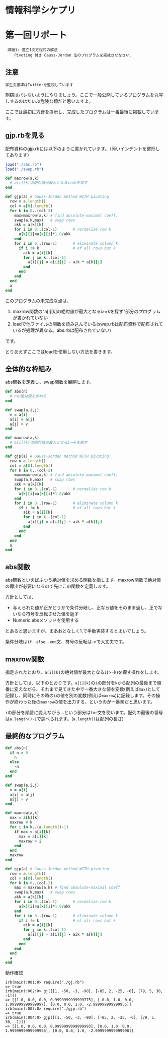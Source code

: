 情報科学シケプリ
================

# 第一回リポート

```
 課題1: 連立1次方程式の解法
    Pivoting 付き Gauss-Jordan 法のプログラムを完成させなさい．
```

## 注意

```
学生支援課はTwitterを監視しています
```

剽窃はバレないようにやりましょう。ここで一般公開しているプログラムを丸写しするのはだいぶ危険な類だと思いますよ。

ここでは最初に方針を提示し、完成したプログラムは一番最後に掲載しています。

## gjp.rbを見る

配布資料のgjp.rbには以下のように書かれています。（汚いインデントを整形してあります）

```ruby:gjp.rb
load("./abs.rb")
load("./swap.rb")

def maxrow(a,k)
  # a[i][k]の絶対値が最大となるi>=kを探す
end

def gjp(a) # Gauss-Jordan method WITH pivoting
  row = a.length()
  col = a[0].length()
  for k in 0..(col-2)
    max=maxrow(a,k) # find absolute-maximal coeff. 
    swap(a,k,max)   # swap rows
    akk = a[k][k]
    for i in 0..(col-1)       # normalize row k
      a[k][i]=a[k][i]*1.0/akk
    end
    for i in 0..(row-1)       # eliminate column k
      if i != k               # of all rows but k
        aik = a[i][k]
        for j in k..(col-1)
          a[i][j] = a[i][j] - aik * a[k][j]
        end
      end
    end
  end
  a
end
```

このプログラムの未完成な点は、

1. maxrow関数の"a[i][k]の絶対値が最大となるi>=kを探す"部分のプログラムが書かれていない
2. loadで他ファイルの関数を読み込んでいる(swap.rbは配布資料で配布されているが処理が異なる。abs.rbは配布されていない)

です。

とりあえずここではloadを使用しない方法を書きます。

## 全体的な枠組み

abs関数を定義し、swap関数を展開します。

```ruby:gjp.rb
def abs(n)
  # nの絶対値を求める
end

def swap(a,i,j)
  v = a[i]
  a[i] = a[j]
  a[j] = v
end

def maxrow(a,k)
  # a[i][k]の絶対値が最大となるi>=kを探す
end

def gjp(a) # Gauss-Jordan method WITH pivoting
  row = a.length()
  col = a[0].length()
  for k in 0..(col-2)
    max=maxrow(a,k) # find absolute-maximal coeff. 
    swap(a,k,max)   # swap rows
    akk = a[k][k]
    for i in 0..(col-1)       # normalize row k
      a[k][i]=a[k][i]*1.0/akk
    end
    for i in 0..(row-1)       # eliminate column k
      if i != k               # of all rows but k
        aik = a[i][k]
        for j in k..(col-1)
          a[i][j] = a[i][j] - aik * a[k][j]
        end
      end
    end
  end
  a
end
```

## abs関数

abs関数といえばふつう絶対値を求める関数を指します。maxrow関数で絶対値の導出が必要になるので先にこの関数を定義します。

方針としては、

* 与えられた値が正かどうかで条件分岐し、正なら値をそのまま返し、正でないなら符号を反転させた値を返す
* Numeric.absメソッドを使用する

とあると思いますが、まあおとなしく1.で手動実装するとよいでしょう。

条件分岐は`if..else..end`文、符号の反転は`-n`で大丈夫です。

## maxrow関数

指定されたとおり、`a[i][k]`の絶対値が最大となる`i`(>=k)を探す操作をします。

方針としては、以下のとおりです。`a[i][k]`の`i`の部分を`k`から配列の最後まで順番に変えながら、それまで見てきた中で一番大きな値を変数(例えば`max`)として記録し、同時にその時の`i`の値を別の変数(例えば`maxrow`)に記録します。その操作が終わった後の`maxrow`の値を出力する、というのが一番楽だと思います。

`i`の部分を順番に変えながら…という部分は`for`文を使います。配列の最後の番号は`a.length()-1`で調べられます。(`a.length()`は配列の長さ)

## 最終的なプログラム

```ruby:gjp.rb
def abs(n)
  if n > 0
    n
  else
    -n
  end
end

def swap(a,i,j)
  v = a[i]
  a[i] = a[j]
  a[j] = v
end

def maxrow(a,k)
  max = a[k][k]
  maxrow = k
  for i in k..(a.length()-1)
    if max < a[i][k]
      max = a[i][k]
      maxrow = i
    end
  end
  maxrow
end

def gjp(a) # Gauss-Jordan method WITH pivoting
  row = a.length()
  col = a[0].length()
  for k in 0..(col-2)
    max = maxrow(a,k) # find absolute-maximal coeff. 
    swap(a,k,max)   # swap rows
    akk = a[k][k]
    for i in 0..(col-1)       # normalize row k
      a[k][i]=a[k][i]*1.0/akk
    end
    for i in 0..(row-1)       # eliminate column k
      if i != k               # of all rows but k
        aik = a[i][k]
        for j in k..(col-1)
          a[i][j] = a[i][j] - aik * a[k][j]
        end
      end
    end
  end
  a
end
```

動作確認

```
irb(main):001:0> require("./gj.rb")
=> true
irb(main):002:0> gj([[1, -50, -3, -90], [-85, 2, -25, -6], [79, 5, 30, -1]])
=> [[1.0, 0.0, 0.0, 0.9999999999999775], [-0.0, 1.0, 0.0, 1.999999999999997], [0.0, 0.0, 1.0, -2.999999999999955]]
irb(main):003:0> require("./gjp.rb")
=> true
irb(main):004:0> gjp([[1, -50, -3, -90], [-85, 2, -25, -6], [79, 5, 30, -1]])
=> [[1.0, 0.0, 0.0, 0.9999999999999993], [0.0, 1.0, 0.0, 1.9999999999999996], [0.0, 0.0, 1.0, -2.999999999999998]]
```